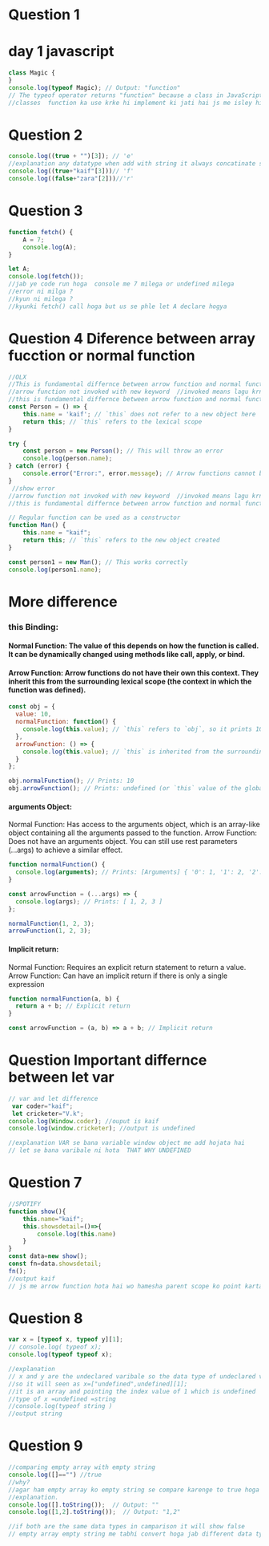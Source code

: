 # Question 1
# day 1 javascript 
```jsx
class Magic {
}
console.log(typeof Magic); // Output: "function"
// The typeof operator returns "function" because a class in JavaScript is internally a constructor function.
//classes  function ka use krke hi implement ki jati hai js me isley hi yea function return karega
```
# Question 2 
```jsx
console.log((true + "")[3]); // 'e'
//explanation any datatype when add with string it always concatinate so it look like "true"[3] and index of 3 is e so e is the ans 
console.log((true+"kaif"[3]))// 'f'
console.log((false+"zara"[2]))//'r'
```
# Question 3
```jsx
function fetch() {
    A = 7;
    console.log(A);
}

let A;
console.log(fetch());
//jab ye code run hoga  console me 7 milega or undefined milega  
//error ni milga ?
//kyun ni milega ?
//kyunki fetch() call hoga but us se phle let A declare hogya 
```

# Question 4 Diference between array fucction or normal function
```jsx
//OLX 
//This is fundamental differnce between arrow function and normal function
//arrow function not invoked with new keyword  //invoked means lagu krna
//this is fundamental differnce between arrow function and normal function
const Person = () => {
    this.name = 'kaif'; // `this` does not refer to a new object here
    return this; // `this` refers to the lexical scope
}

try {
    const person = new Person(); // This will throw an error
    console.log(person.name);
} catch (error) {
    console.error("Error:", error.message); // Arrow functions cannot be used with `new`
}
 //show error 
//arrow function not invoked with new keyword  //invoked means lagu krna
//this is fundamental differnce between arrow function and normal function

// Regular function can be used as a constructor
function Man() {
    this.name = "kaif";
    return this; // `this` refers to the new object created
}

const person1 = new Man(); // This works correctly
console.log(person1.name);
```
# More difference 
### this Binding:
#### Normal Function: The value of this depends on how the function is called. It can be dynamically changed using methods like call, apply, or bind.
#### Arrow Function: Arrow functions do not have their own this context. They inherit this from the surrounding lexical scope (the context in which the function was defined).
```jsx
const obj = {
  value: 10,
  normalFunction: function() {
    console.log(this.value); // `this` refers to `obj`, so it prints 10
  },
  arrowFunction: () => {
    console.log(this.value); // `this` is inherited from the surrounding scope
  }
};

obj.normalFunction(); // Prints: 10
obj.arrowFunction(); // Prints: undefined (or `this` value of the global scope in non-strict mode)

```
#### arguments Object:
Normal Function: Has access to the arguments object, which is an array-like object containing all the arguments passed to the function.
Arrow Function: Does not have an arguments object. You can still use rest parameters (...args) to achieve a similar effect.
```jsx
function normalFunction() {
  console.log(arguments); // Prints: [Arguments] { '0': 1, '1': 2, '2': 3 }
}

const arrowFunction = (...args) => {
  console.log(args); // Prints: [ 1, 2, 3 ]
};

normalFunction(1, 2, 3);
arrowFunction(1, 2, 3);

```
#### Implicit return:
Normal Function: Requires an explicit return statement to return a value.
Arrow Function: Can have an implicit return if there is only a single expression
```jsx
function normalFunction(a, b) {
  return a + b; // Explicit return
}

const arrowFunction = (a, b) => a + b; // Implicit return

```
# Question Important differnce between let var 
```jsx
// var and let difference
 var coder="kaif";
 let cricketer="V.k";
console.log(Window.coder); //ouput is kaif 
console.log(window.cricketer); //output is undefined

//explanation VAR se bana variable window object me add hojata hai
// let se bana varibale ni hota  THAT WHY UNDEFINED 
```
# Question 7
```jsx
//SPOTIFY
function show(){
    this.name="kaif";
    this.showsdetail=()=>{
        console.log(this.name)
    }
}
const data=new show();
const fn=data.showsdetail;
fn();
//output kaif
// js me arrow function hota hai wo hamesha parent scope ko point karta hai 
```
# Question 8 
```jsx
var x = [typeof x, typeof y][1];
// console.log( typeof x);
console.log(typeof typeof x);

//explanation
// x and y are the undeclared varibale so the data type of undeclared variable is "undefined"
//so it will seen as x=["undefined",undefined][1];
//it is an array and pointing the index value of 1 which is undefined 
//type of x =undefined =string 
//console.log(typeof string )
//output string 
```
# Question 9 
```jsx
//comparing empty array with empty string 
console.log([]=="") //true
//why?
//agar ham empty array ko empty string se compare karenge to true hoga 
//explanation.
console.log([].toString());  // Output: ""
console.log([1,2].toString());  // Output: "1,2"

//if both are the same data types in camparison it will show false 
// empty array empty string me tabhi convert hoga jab different data type se compare hoga 

```

